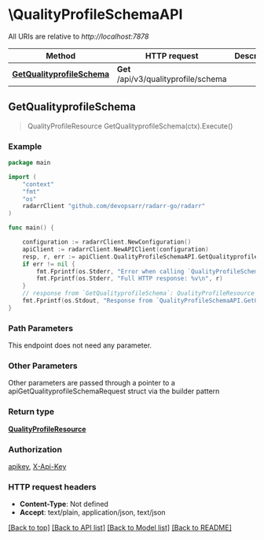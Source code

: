 # \QualityProfileSchemaAPI

All URIs are relative to *http://localhost:7878*

Method | HTTP request | Description
------------- | ------------- | -------------
[**GetQualityprofileSchema**](QualityProfileSchemaAPI.md#GetQualityprofileSchema) | **Get** /api/v3/qualityprofile/schema | 



## GetQualityprofileSchema

> QualityProfileResource GetQualityprofileSchema(ctx).Execute()



### Example

```go
package main

import (
	"context"
	"fmt"
	"os"
	radarrClient "github.com/devopsarr/radarr-go/radarr"
)

func main() {

	configuration := radarrClient.NewConfiguration()
	apiClient := radarrClient.NewAPIClient(configuration)
	resp, r, err := apiClient.QualityProfileSchemaAPI.GetQualityprofileSchema(context.Background()).Execute()
	if err != nil {
		fmt.Fprintf(os.Stderr, "Error when calling `QualityProfileSchemaAPI.GetQualityprofileSchema``: %v\n", err)
		fmt.Fprintf(os.Stderr, "Full HTTP response: %v\n", r)
	}
	// response from `GetQualityprofileSchema`: QualityProfileResource
	fmt.Fprintf(os.Stdout, "Response from `QualityProfileSchemaAPI.GetQualityprofileSchema`: %v\n", resp)
}
```

### Path Parameters

This endpoint does not need any parameter.

### Other Parameters

Other parameters are passed through a pointer to a apiGetQualityprofileSchemaRequest struct via the builder pattern


### Return type

[**QualityProfileResource**](QualityProfileResource.md)

### Authorization

[apikey](../README.md#apikey), [X-Api-Key](../README.md#X-Api-Key)

### HTTP request headers

- **Content-Type**: Not defined
- **Accept**: text/plain, application/json, text/json

[[Back to top]](#) [[Back to API list]](../README.md#documentation-for-api-endpoints)
[[Back to Model list]](../README.md#documentation-for-models)
[[Back to README]](../README.md)

